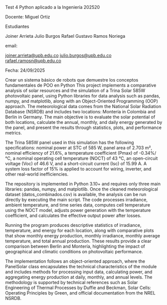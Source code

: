 Test 4 Python aplicado a la Ingeniería 202520 

Docente: Miguel Ortiz

Estudiantes 

Joiner Arrieta
Julio Burgos
Rafael Gustavo Ramos Noriega

email: 

joiner.arrieta@upb.edu.co
julio.burgos@upb.edu.co
rafael.ramosn@upb.edu.co

Fecha: 24/09/2025

Crear un sistema básico de robots que demuestre los conceptos fundamentales de POO en Python
This project implements a comparative analysis of solar resources and the simulation of a Trina Solar 585W photovoltaic panel, using Python libraries for data analysis such as pandas, numpy, and matplotlib, along with an Object-Oriented Programming (OOP) approach. The meteorological data comes from the National Solar Radiation Database (NSRDB) and includes two locations: Montería in Colombia and Berlin in Germany. The main objective is to evaluate the solar potential of both locations, calculate the annual, monthly, and daily energy generated by the panel, and present the results through statistics, plots, and performance metrics.

The Trina 585W panel used in this simulation has the following specifications: nominal power at STC of 585 W, panel area of 2.703 m², nominal efficiency of 21.6%, a temperature coefficient (Pmax) of -0.34%/°C, a nominal operating cell temperature (NOCT) of 43 °C, an open-circuit voltage (Voc) of 46.6 V, and a short-circuit current (Isc) of 15.99 A. A system loss factor of 15% is applied to account for wiring, inverter, and other real-world inefficiencies.

The repository is implemented in Python 3.10+ and requires only three main libraries: pandas, numpy, and matplotlib. Once the cleaned meteorological dataset (datos_combinados.csv) is available, the analysis can be run directly by executing the main script. The code processes irradiance, ambient temperature, and time series data, computes cell temperature using the NOCT model, adjusts power generation with the temperature coefficient, and calculates the effective output power after losses.

Running the program produces descriptive statistics of irradiance, temperature, and energy for each location, along with comparative plots that show monthly energy production, monthly irradiance, monthly average temperature, and total annual production. These results provide a clear comparison between Berlin and Montería, highlighting the impact of geographical and climatic conditions on photovoltaic performance.

The implementation follows an object-oriented approach, where the PanelSolar class encapsulates the technical characteristics of the module and includes methods for processing input data, calculating power, and aggregating energy production at daily, monthly, and annual levels. The methodology is supported by technical references such as Solar Engineering of Thermal Processes by Duffie and Beckman, Solar Cells: Operating Principles by Green, and official documentation from the NREL NSRDB.
